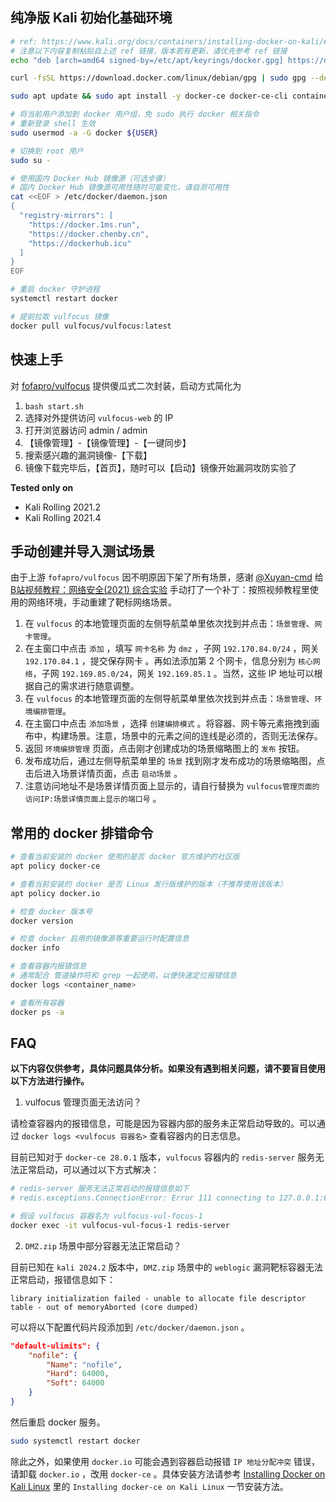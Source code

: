 ## 纯净版 Kali 初始化基础环境

```bash
# ref: https://www.kali.org/docs/containers/installing-docker-on-kali/#installing-docker-ce-on-kali-linux
# 注意以下内容复制粘贴自上述 ref 链接，版本若有更新，请优先参考 ref 链接
echo "deb [arch=amd64 signed-by=/etc/apt/keyrings/docker.gpg] https://download.docker.com/linux/debian bookworm stable" | sudo tee /etc/apt/sources.list.d/docker.list 

curl -fsSL https://download.docker.com/linux/debian/gpg | sudo gpg --dearmor -o /etc/apt/keyrings/docker.gpg

sudo apt update && sudo apt install -y docker-ce docker-ce-cli containerd.io jq

# 将当前用户添加到 docker 用户组，免 sudo 执行 docker 相关指令
# 重新登录 shell 生效
sudo usermod -a -G docker ${USER}

# 切换到 root 用户
sudo su -

# 使用国内 Docker Hub 镜像源（可选步骤）
# 国内 Docker Hub 镜像源可用性随时可能变化，请自测可用性
cat <<EOF > /etc/docker/daemon.json
{
  "registry-mirrors": [
    "https://docker.1ms.run",
    "https://docker.chenby.cn",
    "https://dockerhub.icu"
  ]
}
EOF

# 重启 docker 守护进程
systemctl restart docker

# 提前拉取 vulfocus 镜像
docker pull vulfocus/vulfocus:latest
```

## 快速上手

对 [fofapro/vulfocus](https://github.com/fofapro/vulfocus) 提供傻瓜式二次封装，启动方式简化为

1. `bash start.sh`
2. 选择对外提供访问 `vulfocus-web` 的 IP
3. 打开浏览器访问 admin / admin
4. 【镜像管理】-【镜像管理】-【一键同步】
5. 搜索感兴趣的漏洞镜像-【下载】
6. 镜像下载完毕后，【首页】，随时可以【启动】镜像开始漏洞攻防实验了

**Tested only on**

- Kali Rolling 2021.2
- Kali Rolling 2021.4

## 手动创建并导入测试场景

由于上游 `fofapro/vulfocus` 因不明原因下架了所有场景，感谢 [@Xuyan-cmd](https://github.com/Xuyan-cmd) 给 [B站视频教程：网络安全(2021) 综合实验](https://www.bilibili.com/video/BV1p3411x7da) 手动打了一个补丁：按照视频教程里使用的网络环境，手动重建了靶标网络场景。

1. 在 `vulfocus` 的本地管理页面的左侧导航菜单里依次找到并点击：`场景管理`、`网卡管理`。
2. 在主窗口中点击 `添加` ，填写 `网卡名称` 为 `dmz` ，子网 `192.170.84.0/24` ，网关 `192.170.84.1` ，提交保存网卡 。再如法添加第 2 个网卡，信息分别为 `核心网络`，子网 `192.169.85.0/24`，网关 `192.169.85.1` 。当然，这些 IP 地址可以根据自己的需求进行随意调整。
3. 在 `vulfocus` 的本地管理页面的左侧导航菜单里依次找到并点击：`场景管理`、`环境编排管理`。
4. 在主窗口中点击 `添加场景` ，选择 `创建编排模式` 。将容器、网卡等元素拖拽到画布中，构建场景。注意，场景中的元素之间的连线是必须的，否则无法保存。
5. 返回 `环境编排管理` 页面，点击刚才创建成功的场景缩略图上的 `发布` 按钮。
6. 发布成功后，通过左侧导航菜单里的 `场景` 找到刚才发布成功的场景缩略图，点击后进入场景详情页面，点击 `启动场景` 。
7. 注意访问地址不是场景详情页面上显示的，请自行替换为 `vulfocus管理页面的访问IP:场景详情页面上显示的端口号` 。

## 常用的 docker 排错命令

```bash
# 查看当前安装的 docker 使用的是否 docker 官方维护的社区版
apt policy docker-ce

# 查看当前安装的 docker 是否 Linux 发行版维护的版本（不推荐使用该版本）
apt policy docker.io

# 检查 docker 版本号
docker version

# 检查 docker 启用的镜像源等重要运行时配置信息
docker info

# 查看容器内报错信息
# 通常配合 管道操作符和 grep 一起使用，以便快速定位报错信息
docker logs <container_name>

# 查看所有容器
docker ps -a
```

## FAQ

**以下内容仅供参考，具体问题具体分析。如果没有遇到相关问题，请不要盲目使用以下方法进行操作。**

1. vulfocus 管理页面无法访问？

请检查容器内的报错信息，可能是因为容器内部的服务未正常启动导致的。可以通过 `docker logs <vulfocus 容器名>` 查看容器内的日志信息。

目前已知对于 `docker-ce 28.0.1` 版本，`vulfocus` 容器内的 `redis-server` 服务无法正常启动，可以通过以下方式解决：

```bash
# redis-server 服务无法正常启动的报错信息如下
# redis.exceptions.ConnectionError: Error 111 connecting to 127.0.0.1:6379. Connection refused.

# 假设 vulfocus 容器名为 vulfocus-vul-focus-1
docker exec -it vulfocus-vul-focus-1 redis-server

```


2. `DMZ.zip` 场景中部分容器无法正常启动？

目前已知在 `kali 2024.2` 版本中，`DMZ.zip` 场景中的 `weblogic` 漏洞靶标容器无法正常启动，报错信息如下：

```
library initialization failed - unable to allocate file descriptor table - out of memoryAborted (core dumped)
```

可以将以下配置代码片段添加到 `/etc/docker/daemon.json` 。

```json
"default-ulimits": {
    "nofile": {
        "Name": "nofile",
        "Hard": 64000,
        "Soft": 64000
    }
}
```

然后重启 docker 服务。

```bash
sudo systemctl restart docker
```

除此之外，如果使用 `docker.io` 可能会遇到容器启动报错 `IP 地址分配冲突` 错误，请卸载 `docker.io` ，改用 `docker-ce` 。具体安装方法请参考 [Installing Docker on Kali Linux](https://www.kali.org/docs/containers/installing-docker-on-kali/#installing-docker-ce-on-kali-linux)  里的 `Installing docker-ce on Kali Linux` 一节安装方法。


